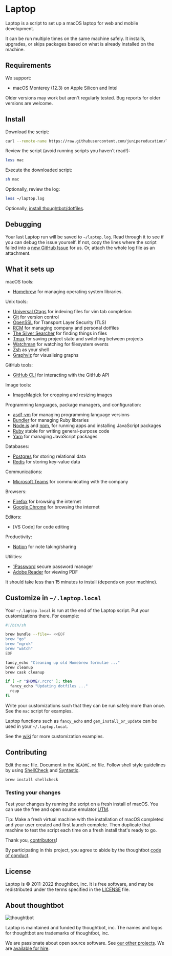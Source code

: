 Laptop
======

Laptop is a script to set up a macOS laptop for web and mobile development.

It can be run multiple times on the same machine safely.
It installs, upgrades, or skips packages
based on what is already installed on the machine.

Requirements
------------

We support:

* macOS Monterey (12.3) on Apple Silicon and Intel

Older versions may work but aren't regularly tested.
Bug reports for older versions are welcome.

Install
-------

Download the script:

```sh
curl --remote-name https://raw.githubusercontent.com/junipereducation/laptop-setup/main/mac
```

Review the script (avoid running scripts you haven't read!):

```sh
less mac
```

Execute the downloaded script:

```sh
sh mac
```

Optionally, review the log:

```sh
less ~/laptop.log
```

Optionally, [install thoughtbot/dotfiles][dotfiles].

[dotfiles]: https://github.com/thoughtbot/dotfiles#install

Debugging
---------

Your last Laptop run will be saved to `~/laptop.log`.
Read through it to see if you can debug the issue yourself.
If not, copy the lines where the script failed into a
[new GitHub Issue](https://github.com/thoughtbot/laptop/issues/new) for us.
Or, attach the whole log file as an attachment.

What it sets up
---------------

macOS tools:

* [Homebrew] for managing operating system libraries.

[Homebrew]: http://brew.sh/

Unix tools:

* [Universal Ctags] for indexing files for vim tab completion
* [Git] for version control
* [OpenSSL] for Transport Layer Security (TLS)
* [RCM] for managing company and personal dotfiles
* [The Silver Searcher] for finding things in files
* [Tmux] for saving project state and switching between projects
* [Watchman] for watching for filesystem events
* [Zsh] as your shell
* [Graphviz] for visualising graphs

[Universal Ctags]: https://ctags.io/
[Git]: https://git-scm.com/
[OpenSSL]: https://www.openssl.org/
[RCM]: https://github.com/thoughtbot/rcm
[The Silver Searcher]: https://github.com/ggreer/the_silver_searcher
[Tmux]: http://tmux.github.io/
[Watchman]: https://facebook.github.io/watchman/
[Zsh]: http://www.zsh.org/
[Graphviz]: https://graphviz.org/

GitHub tools:

* [GitHub CLI] for interacting with the GitHub API

[GitHub CLI]: https://cli.github.com/

Image tools:

* [ImageMagick] for cropping and resizing images

Programming languages, package managers, and configuration:

* [asdf-vm] for managing programming language versions
* [Bundler] for managing Ruby libraries
* [Node.js] and [npm], for running apps and installing JavaScript packages
* [Ruby] stable for writing general-purpose code
* [Yarn] for managing JavaScript packages

[Bundler]: http://bundler.io/
[ImageMagick]: http://www.imagemagick.org/
[Node.js]: http://nodejs.org/
[npm]: https://www.npmjs.org/
[asdf-vm]: https://github.com/asdf-vm/asdf
[Ruby]: https://www.ruby-lang.org/en/
[Yarn]: https://yarnpkg.com/en/

Databases:

* [Postgres] for storing relational data
* [Redis] for storing key-value data

[Postgres]: http://www.postgresql.org/
[Redis]: http://redis.io/

Communications:

* [Microsoft Teams] for communicating with the company

[Microsoft Teams]: https://www.microsoft.com/en-gb/microsoft-teams/group-chat-software

Browsers:

* [Firefox] for browsing the internet
* [Google Chrome] for browsing the internet

[Firefox]: https://www.mozilla.org/en-GB/firefox/new/
[Google Chrome]: https://www.google.com/intl/en_uk/chrome/

Editors:

* [VS Code] for code editing

[VC Code]: https://code.visualstudio.com/ 

Productivity:

* [Notion] for note taking/sharing

[Notion]: https://www.notion.so/

Utilities: 

* [1Password] secure password manager
* [Adobe Reader] for viewing PDF

[1Password]: https://1password.com/
[Adobe Reader]: https://www.adobe.com/uk/acrobat/pdf-reader.html

It should take less than 15 minutes to install (depends on your machine).

Customize in `~/.laptop.local`
------------------------------

Your `~/.laptop.local` is run at the end of the Laptop script.
Put your customizations there.
For example:

```sh
#!/bin/sh

brew bundle --file=- <<EOF
brew "go"
brew "ngrok"
brew "watch"
EOF

fancy_echo "Cleaning up old Homebrew formulae ..."
brew cleanup
brew cask cleanup

if [ -r "$HOME/.rcrc" ]; then
  fancy_echo "Updating dotfiles ..."
  rcup
fi
```

Write your customizations such that they can be run safely more than once.
See the `mac` script for examples.

Laptop functions such as `fancy_echo` and
`gem_install_or_update`
can be used in your `~/.laptop.local`.

See the [wiki](https://github.com/thoughtbot/laptop/wiki)
for more customization examples.

Contributing
------------

Edit the `mac` file.
Document in the `README.md` file.
Follow shell style guidelines by using [ShellCheck] and [Syntastic].

```sh
brew install shellcheck
```

[ShellCheck]: http://www.shellcheck.net/about.html
[Syntastic]: https://github.com/scrooloose/syntastic

### Testing your changes

Test your changes by running the script on a fresh install of macOS.
You can use the free and open source emulator [UTM].

Tip: Make a fresh virtual machine with the installation of macOS completed and
your user created and first launch complete. Then duplicate that machine to test
the script each time on a fresh install that's ready to go.

[UTM]: https://mac.getutm.app

Thank you, [contributors]!

[contributors]: https://github.com/thoughtbot/laptop/graphs/contributors

By participating in this project,
you agree to abide by the thoughtbot [code of conduct].

[code of conduct]: https://thoughtbot.com/open-source-code-of-conduct

License
-------

Laptop is © 2011-2022 thoughtbot, inc.
It is free software,
and may be redistributed under the terms specified in the [LICENSE] file.

[LICENSE]: LICENSE

About thoughtbot
----------------

![thoughtbot](https://thoughtbot.com/brand_assets/93:44.svg)

Laptop is maintained and funded by thoughtbot, inc.
The names and logos for thoughtbot are trademarks of thoughtbot, inc.

We are passionate about open source software.
See [our other projects][community].
We are [available for hire][hire].

[community]: https://thoughtbot.com/community?utm_source=github
[hire]: https://thoughtbot.com?utm_source=github
